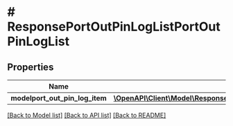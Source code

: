 # # ResponsePortOutPinLogListPortOutPinLogList

## Properties

Name | Type | Description | Notes
------------ | ------------- | ------------- | -------------
**modelport_out_pin_log_item** | [**\OpenAPI\Client\Model\ResponsePortOutPinLogListPortOutPinLogListModelPortOutPinLogItem[]**](ResponsePortOutPinLogListPortOutPinLogListModelPortOutPinLogItem.md) |  | [optional]

[[Back to Model list]](../../README.md#models) [[Back to API list]](../../README.md#endpoints) [[Back to README]](../../README.md)
